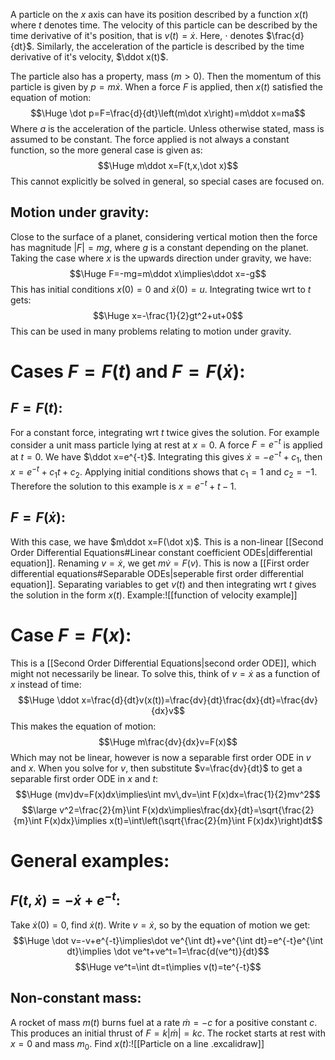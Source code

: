 
A particle on the $x$ axis can have its position described by a function $x(t)$ where $t$ denotes time. The velocity of this particle can be described by the time derivative of it's position, that is $v(t)=\dot x$. Here, $\cdot$ denotes $\frac{d}{dt}$. Similarly, the acceleration of the particle is described by the time derivative of it's velocity, $\ddot x(t)$.

The particle also has a property, mass ($m>0$). Then the momentum of this particle is given by $p=m\dot x$. When a force $F$ is applied, then $x(t)$ satisfied the equation of motion:$$\Huge \dot p=F=\frac{d}{dt}\left(m\dot x\right)=m\ddot x=ma$$Where $a$ is the acceleration of the particle. Unless otherwise stated, mass is assumed to be constant. The force applied is not always a constant function, so the more general case is given as:$$\Huge m\ddot x=F(t,x,\dot x)$$This cannot explicitly be solved in general, so special cases are focused on. 

## Motion under gravity:

Close to the surface of a planet, considering vertical motion then the force has magnitude $|F|=mg$, where $g$ is a constant depending on the planet. Taking the case where $x$ is the upwards direction under gravity, we have:$$\Huge F=-mg=m\ddot x\implies\ddot x=-g$$This has initial conditions $x(0)=0$ and $\dot x(0)=u$. Integrating twice wrt to $t$ gets:$$\Huge x=-\frac{1}{2}gt^2+ut+0$$This can be used in many problems relating to motion under gravity.

# Cases $F=F(t)$ and $F=F(\dot x)$:

## $F=F(t)$:

For a constant force, integrating wrt $t$ twice gives the solution. For example consider a unit mass particle lying at rest at $x=0$. A force $F=e^{-t}$ is applied at $t=0$. We have $\ddot x=e^{-t}$. Integrating this gives $\dot x=-e^{-t}+c_1$, then $x=e^{-t}+c_1t+c_2$. Applying initial conditions shows that $c_1=1$ and $c_2=-1$. Therefore the solution to this example is $x=e^{-t}+t-1$.

## $F=F(\dot x)$:

With this case, we have $m\ddot x=F(\dot x)$. This is a non-linear [[Second Order Differential Equations#Linear constant coefficient ODEs|differential equation]]. Renaming $v=\dot x$, we get $m\dot v=F(v)$. This is now a [[First order differential equations#Separable ODEs|seperable first order differential equation]]. Separating variables to get $v(t)$ and then integrating wrt $t$ gives the solution in the form $x(t)$. Example:![[function of velocity example]]
# Case $F=F(x)$:

This is a [[Second Order Differential Equations|second order ODE]], which might not necessarily be linear. To solve this, think of $v=\dot x$ as a function of $x$ instead of time:$$\Huge \ddot x=\frac{d}{dt}v(x(t))=\frac{dv}{dt}\frac{dx}{dt}=\frac{dv}{dx}v$$This makes the equation of motion:$$\Huge m\frac{dv}{dx}v=F(x)$$Which may not be linear, however is now a separable first order ODE in $v$ and $x$. When you solve for $v$, then substitute $v=\frac{dv}{dt}$ to get a separable first order ODE in $x$ and $t$:$$\Huge (mv)dv=F(x)dx\implies\int mv\,dv=\int F(x)dx=\frac{1}{2}mv^2$$$$\large v^2=\frac{2}{m}\int F(x)dx\implies\frac{dx}{dt}=\sqrt{\frac{2}{m}\int F(x)dx}\implies x(t)=\int\left(\sqrt{\frac{2}{m}\int F(x)dx}\right)dt$$

# General examples:

## $F(t,\dot x)=-\dot x+e^{-t}$:

Take $\dot x(0)=0$, find $\dot x(t)$. Write $v=\dot x$, so by the equation of motion we get:$$\Huge \dot v=-v+e^{-t}\implies\dot ve^{\int dt}+ve^{\int dt}=e^{-t}e^{\int dt}\implies \dot ve^t+ve^t=1=\frac{d(ve^t)}{dt}$$$$\Huge ve^t=\int dt=t\implies v(t)=te^{-t}$$
## Non-constant mass:

A rocket of mass $m(t)$ burns fuel at a rate $\dot m=-c$ for a positive constant $c$. This produces an initial thrust of $F=k|\dot m|=kc$. The rocket starts at rest with $x=0$ and mass $m_0$. Find $x(t)$:![[Particle on a line .excalidraw]]